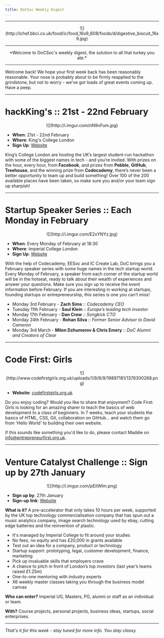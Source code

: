 ```yaml
---
title: DoCSoc Weekly Digest
...
```


---

<center>![](http://ichef.bbci.co.uk/food/ic/food_16x9_608/foods/d/digestive_biscuit_16x9.jpg)</center>

---

<center>*Welcome to DoCSoc's weekly digest, the solution to all that turkey you ate.*</center>

---

Welcome back! We hope your first week back has been reasonably reasonable. Your nose is probably about to be firmly reapplied to the grindstone, but not to worry - we've got loads of great events coming up. Have a peep.

---

# hackKing's :: 21st - 22nd February

<center>![](http://i.imgur.com/nN9vFum.jpg)</center>

- **When**: 21st - 22nd February
- **Where**: King's College London
- **Sign Up**: [Website](http://hackkings.org)

King’s College London are hosting the UK’s largest student-run hackathon with some of the biggest names in tech - and you’re invited. With prizes on the hour, every hour, from **Facebook**, and prizes from **Pebble**, **GitHub**, **Treehouse**, and the winning prize from **Codecademy**, there’s never been a better opportunity to team up and build something! Over 100 of the 200 available places have been taken, so make sure you and/or your team sign up sharpish!

---

# Startup Speaker Series :: Each Monday in February

<center>![](http://i.imgur.com/E2xYNYz.jpg)</center>

- **When**: Every Monday of February at 18:30
- **Where**: Imperial College London
- **Sign Up**: [Website](http://www.docsoc.co.uk/sss/signup)

With the help of Codecademy, EESoc and IC Create Lab, DoC brings you a February speaker series with some huge names in the tech startup world. Every Monday of February, a speaker from each corner of the startup world will be in the hotseat, ready to talk about their wealth of experiences and answer your questions. Make sure you sign up to receive the event information before February. If you are interesting in working at startups, founding startups or entrepreneurship, this series is one you can’t miss!


- Monday 3rd February - **Zach Sims** :: *Codecademy CEO*
- Tuesday 11th February - **Saul Klein** :: *Europe’s leading tech investor*
- Monday 17th February - **Dan Crow** :: *Songkick CTO*
- Monday 24th February - **Rohan Silva** :: *Former Senior Adviser to David Cameron*
- Monday 3rd March - **Milen Dzhumerov & Chris Emery** :: *DoC Alumni and Creators of Clear*

---

# Code First: Girls

<center>![](http://www.codefirstgirls.org.uk/uploads/1/9/8/9/19897181/1376300268.png)</center>

- **Website**: [codefirstgirls.org.uk](http://www.codefirstgirls.org.uk/)

Do you enjoy coding? Would you like to share that enjoyment? Code First: Girls is looking for an amazing sharer to teach the basics of web development to a class of beginners. In 7 weeks, teach your students the basics of HTML, CSS, Git, collaboration on GitHub... and watch them go from 'Hello World' to building their own website. 

If this sounds like something you'd like to do, please contact Maddie on [info@entrepreneurfirst.org.uk](info@entrepreneurfirst.org.uk).

---

# Venture Catalyst Challenge :: Sign up by 27th January

<center>![](http://i.imgur.com/pEitWlm.png)</center>

- **Sign up by**: 27th January
- **Sign-up link**: [Website](http://www.imperialcreatelab.com/vcc?=utm_source=societies&utm_campaign=vcc)

**What is it?**
A pre-accelerator that only takes 10 hours per week, supported by the UK top technology commercialisation company that has spun out a music analytics company, image search technology used by ebay, cutting edge batteries and the reinvention of plastic.
- It's managed by Imperial College to fit around your studies
- No fees, no equity and has £20,000 in grants available
- Test out an idea for a company, product or technology
- Startup support: prototyping, legal, customer development, finance, marketing
- Pick up invaluable skills that employers crave
- A chance to pitch in front of London’s top investors (last year’s teams raised £1.25m)
- One-to-one mentoring with industry experts
- X6 weekly master classes taking you through the business model canvas

**Who can enter?** Imperial UG, Masters, PG, alumni or staff as an individual or team.

**With?** Course projects, personal projects, business ideas, startups, social enterprises.

---

*That's it for this week - stay tuned for more info. You stay classy.*
